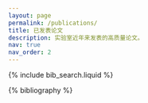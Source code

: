 ```yaml
---
layout: page
permalink: /publications/
title: 已发表论文
description: 实验室近年来发表的高质量论文。
nav: true
nav_order: 2
---
```


<!-- _pages/publications.md -->

<!-- Bibsearch Feature -->

{% include bib_search.liquid %}

<div class="publications">

{% bibliography %}

</div>
